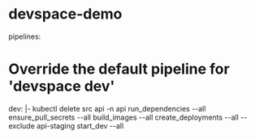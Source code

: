 # devspace-demo

pipelines:
  # Override the default pipeline for 'devspace dev'
  dev: |-
    kubectl delete src api -n api
    run_dependencies --all
    ensure_pull_secrets --all
    build_images --all
    create_deployments --all --exclude api-staging
    start_dev --all